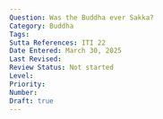 ```yaml
---
Question: Was the Buddha ever Sakka?
Category: Buddha
Tags:
Sutta References: ITI 22
Date Entered: March 30, 2025
Last Revised:
Review Status: Not started
Level: 
Priority: 
Number: 
Draft: true
---
```

